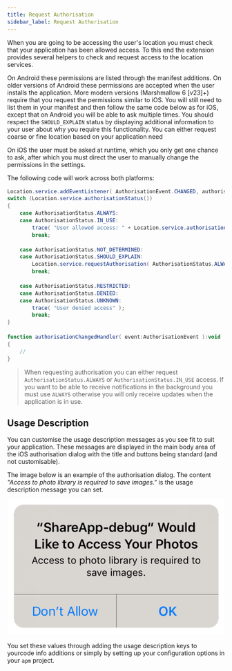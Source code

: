 ```yaml
---
title: Request Authorisation
sidebar_label: Request Authorisation
---
```


When you are going to be accessing the user's location you must check that your 
application has been allowed access. To this end the extension provides several 
helpers to check and request access to the location services.

On Android these permissions are listed through the manifest additions. 
On older versions of Android these permissions are accepted when the user installs 
the application. More modern versions (Marshmallow 6 [v23]+) require that you 
request the permissions similar to iOS. You will still need to list them in your
manifest and then follow the same code below as for iOS, except that on Android 
you will be able to ask multiple times. You should respect the `SHOULD_EXPLAIN`
status by displaying additional information to your user about why you require 
this functionality. You can either request coarse or fine location based on your 
application need

On iOS the user must be asked at runtime, which you only get one chance to ask, 
after which you must direct the user to manually change the permissions in the settings.

The following code will work across both platforms:

```actionscript
Location.service.addEventListener( AuthorisationEvent.CHANGED, authorisationChangedHandler );
switch (Location.service.authorisationStatus())
{
	case AuthorisationStatus.ALWAYS:
	case AuthorisationStatus.IN_USE:
		trace( "User allowed access: " + Location.service.authorisationStatus() );
		break;
	
	case AuthorisationStatus.NOT_DETERMINED:
	case AuthorisationStatus.SHOULD_EXPLAIN:
		Location.service.requestAuthorisation( AuthorisationStatus.ALWAYS );
		break;
	
	case AuthorisationStatus.RESTRICTED:
	case AuthorisationStatus.DENIED:
	case AuthorisationStatus.UNKNOWN:
		trace( "User denied access" );
		break;
}

function authorisationChangedHandler( event:AuthorisationEvent ):void
{
	//
}
```


>
> When requesting authorisation you can either request `AuthorisationStatus.ALWAYS` 
> or `AuthorisationStatus.IN_USE` access. If you want to be able to receive notifications 
> in the background you must use `ALWAYS` otherwise you will only receive updates when 
> the application is in use.
>


## Usage Description

You can customise the usage description messages as you see fit to suit your application. These messages are displayed in the main body area of the iOS authorisation dialog with the title and buttons being standard (and not customisable).

The image below is an example of the authorisation dialog. The content *"Access to photo library is required to save images."* is the usage description message you can set.

![](images/ios-permission-dialog.png)

You set these values through adding the usage description keys to yourcode  info additions or simply by setting up your configuration options in your `apm` project. 

